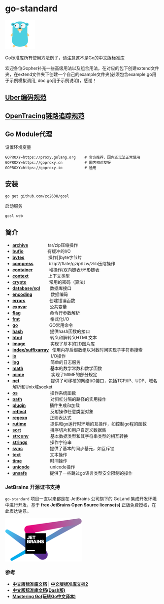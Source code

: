 # go-standard 
![Go](https://raw.githubusercontent.com/zc2638/material/master/go/go.png)

Go标准库所有使用方法例子，请注意这不是Go的中文版标准库

欢迎各位Gopher补充一些高级用法以及组合用法，在对应的包下创建extend文件夹，在extend文件夹下创建一个自己的example文件夹(必须包含example.go用于示例模拟调用, doc.go用于示例说明)，感谢！

## [Uber编码规范](https://github.com/zc2638/go-standard/tree/master/style.md)
## [OpenTracing链路追踪规范](https://github.com/opentracing-contrib/opentracing-specification-zh/blob/master/specification.md)

## Go Module代理
设置环境变量
```
GOPROXY=https://proxy.golang.org    # 官方推荐，国内还无法正常使用
GOPROXY=https://goproxy.cn          # 国内相对友好
GOPROXY=https://goproxy.io          # 通用
```

## 安装
```
go get github.com/zc2638/gosl
```
启动服务
```
gosl web
```

## 简介

- [**archive**](https://github.com/zc2638/go-standard/tree/master/src/archive) &emsp;&emsp;&emsp;&emsp; tar/zip压缩操作
- [**bufio**](https://github.com/zc2638/go-standard/tree/master/src/bufio) &emsp;&emsp;&emsp;&emsp;&emsp; 有缓冲的I/O
- [**bytes**](https://github.com/zc2638/go-standard/tree/master/src/bytes) &emsp;&emsp;&emsp;&emsp;&emsp; 操作[]byte字节片
- [**compress**](https://github.com/zc2638/go-standard/tree/master/src/compress) &emsp;&emsp;&emsp; bzip2/flate/gzip/lzw/zlib压缩操作
- [**container**](https://github.com/zc2638/go-standard/tree/master/src/container) &emsp;&emsp;&emsp;&ensp;堆操作/双向链表/环形链表
- [**context**](https://github.com/zc2638/go-standard/tree/master/src/context) &emsp;&emsp;&emsp;&emsp;&nbsp;上下文类型
- [**crypto**](https://github.com/zc2638/go-standard/tree/master/src/crypto) &emsp;&emsp;&emsp;&emsp;&emsp;常用的密码（算法）
- [**database/sql**](https://github.com/zc2638/go-standard/tree/master/src/database/sql) &emsp;&emsp;数据库接口
- [**encoding**](https://github.com/zc2638/go-standard/tree/master/src/encoding) &emsp;&emsp;&emsp;&emsp;数据编码
- [**errors**](https://github.com/zc2638/go-standard/tree/master/src/errors) &emsp;&emsp;&emsp;&emsp;&emsp; 创建错误函数
- [**expvar**](https://github.com/zc2638/go-standard/tree/master/src/expvar) &emsp;&emsp;&emsp;&emsp;&emsp;公共变量
- [**flag**](https://github.com/zc2638/go-standard/tree/master/src/flag) &emsp;&emsp;&emsp;&emsp;&emsp;&emsp;&ensp;命令行参数解析
- [**fmt**](https://github.com/zc2638/go-standard/tree/master/src/fmt) &emsp;&emsp;&emsp;&emsp;&emsp;&emsp;&ensp; 格式化I/O
- [**go**](https://github.com/zc2638/go-standard/tree/master/src/go) &emsp;&emsp;&emsp;&emsp;&emsp;&emsp;&emsp;GO常用命令
- [**hash**](https://github.com/zc2638/go-standard/tree/master/src/hash) &emsp;&emsp;&emsp;&emsp;&emsp;&emsp;提供hash函数的接口
- [**html**](https://github.com/zc2638/go-standard/tree/master/src/html) &emsp;&emsp;&emsp;&emsp;&emsp;&emsp; 转义和解转义HTML文本
- [**image**](https://github.com/zc2638/go-standard/tree/master/src/image) &emsp;&emsp;&emsp;&emsp;&emsp;&ensp;实现了基本的2D图片库
- [**index/suffixarray**](https://github.com/zc2638/go-standard/tree/master/src/index/suffixarray) &ensp;使用内存后缀数组以对数时间实现子字符串搜索
- [**io**](https://github.com/zc2638/go-standard/tree/master/io) &emsp;&emsp;&emsp;&emsp;&emsp;&emsp;&emsp;&ensp; I/O操作
- [**log**](https://github.com/zc2638/go-standard/tree/master/src/log) &emsp;&emsp;&emsp;&emsp;&emsp;&emsp;&emsp;简单的日志服务
- [**math**](https://github.com/zc2638/go-standard/tree/master/src/math) &emsp;&emsp;&emsp;&emsp;&emsp;&emsp;基本的数学常数和数学函数
- [**mime**](https://github.com/zc2638/go-standard/tree/master/src/mime) &emsp;&emsp;&emsp;&emsp;&emsp;&emsp;实现了MIME的部分规定
- [**net**](https://github.com/zc2638/go-standard/tree/master/src/net) &emsp;&emsp;&emsp;&emsp;&emsp;&emsp;&emsp;提供了可移植的网络I/O接口，包括TCP/IP、UDP、域名解析和Unix域socket
- [**os**](https://github.com/zc2638/go-standard/tree/master/src/os) &emsp;&emsp;&emsp;&emsp;&emsp;&emsp;&emsp; 操作系统函数
- [**path**](https://github.com/zc2638/go-standard/tree/master/src/path) &emsp;&emsp;&emsp;&emsp;&emsp;&emsp; 对斜杠分隔的路径的实用操作
- [**plugin**](https://github.com/zc2638/go-standard/tree/master/src/plugin) &emsp;&emsp;&emsp;&emsp;&emsp; 插件生成和加载
- [**reflect**](https://github.com/zc2638/go-standard/tree/master/src/reflect) &emsp;&emsp;&emsp;&emsp;&emsp; 反射操作任意类型对象
- [**regexp**](https://github.com/zc2638/go-standard/tree/master/src/regexp) &emsp;&emsp;&emsp;&emsp;&emsp;正则表达式
- [**rutime**](https://github.com/zc2638/go-standard/tree/master/src/runtime) &emsp;&emsp;&emsp;&emsp;&emsp;&nbsp;提供和go运行时环境的互操作，如控制go程的函数
- [**sort**](https://github.com/zc2638/go-standard/tree/master/src/sort) &emsp;&emsp;&emsp;&emsp;&emsp;&emsp;&ensp;排序切片和用户自定义数据集
- [**strconv**](https://github.com/zc2638/go-standard/tree/master/src/strconv) &emsp;&emsp;&emsp;&emsp;&ensp; 基本数据类型和其字符串类型的相互转换
- [**strings**](https://github.com/zc2638/go-standard/tree/master/src/strings) &emsp;&emsp;&emsp;&emsp;&emsp;操作字符串
- [**sync**](https://github.com/zc2638/go-standard/tree/master/src/sync) &emsp;&emsp;&emsp;&emsp;&emsp;&emsp;提供了基本的同步基元，如互斥锁
- [**text**](https://github.com/zc2638/go-standard/tree/master/src/text) &emsp;&emsp;&emsp;&emsp;&emsp;&emsp;&ensp;文本操作
- [**time**](https://github.com/zc2638/go-standard/tree/master/src/time) &emsp;&emsp;&emsp;&emsp;&emsp;&emsp; 时间操作
- [**unicode**](https://github.com/zc2638/go-standard/tree/master/src/unicode) &emsp;&emsp;&emsp;&emsp;&ensp;unicode操作
- [**unsafe**](https://github.com/zc2638/go-standard/tree/master/src/unsafe) &emsp;&emsp;&emsp;&emsp;&emsp;提供了一些跳过go语言类型安全限制的操作

### JetBrains 开源证书支持

`go-standard` 项目一直以来都是在 JetBrains 公司旗下的 GoLand 集成开发环境中进行开发，基于 **free JetBrains Open Source license(s)** 正版免费授权，在此表达谢意。

<a href="https://www.jetbrains.com/?from=go-standard" target="_blank"><img src="https://raw.githubusercontent.com/zc2638/material/master/jetbrains/jetbrains.png" width="250" align="middle"/></a>


### 参考

- [**中文版标准库文档**](https://studygolang.com/pkgdoc) | [**中文版标准库文档2**](http://www.php.cn/manual/view/35126.html)
- [**中文版标准库文档(Dash版)**](https://github.com/taigacute/GoDoc-CN)
- [**Mastering Go(玩转Go中文译本)**](https://github.com/hantmac/Mastering_Go_ZH_CN)
